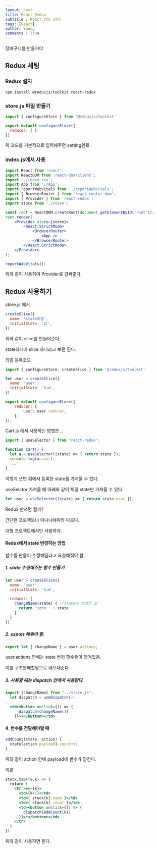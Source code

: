 ```yaml
---
layout: post
title: React Redux
subtitle : React 강의 14강
tags: [React]
author: Young
comments : True
---
```


장바구니를 만들거야 

## Redux 세팅

### Redux 설치

```
npm install @reduxjs/toolkit react-redux
```

### store.js 파일 만들기

```js
import { configureStore } from '@reduxjs/toolkit'

export default configureStore({
  reducer: { }
}) 
```

위 코드를 기본적으로 입력해주면 setting완료


### index.js에서 사용

```jsx
import React from 'react';
import ReactDOM from 'react-dom/client';
import './index.css';
import App from './App';
import reportWebVitals from './reportWebVitals';
import { BrowserRouter } from 'react-router-dom';
import { Provider } from 'react-redux';
import store from './store';

const root = ReactDOM.createRoot(document.getElementById('root'));
root.render(
	<Provider store={store}>
		<React.StrictMode>
			<BrowserRouter>
				<App />
			</BrowserRouter>
		</React.StrictMode>
	</Provider>
);

reportWebVitals();

```
위와 같이 사용하여 Provider로 감싸준다.


## Redux 사용하기

store.js 에서

```js
createSlice({
  name: 'state이름',
  initialState: '값',
})
```

위와 같이 slice를 만들어준다.

state하나가 slice 하나라고 보면 된다.

최종 등록코드

```js
import { configureStore, createSlice } from '@reduxjs/toolkit'

let user = createSlice({
  name: 'user',
  initialState: 'kim',
})

export default configureStore({
	reducer: {
		user: user.reducer,
	},
}); 
```

Cart.js 에서 사용하는 방법은...

```jsx
import { useSelector } from "react-redux";

function Cart() {
  let a = useSelector((state) => { return state });
  console.log(a.user);
  ...
}
```

이렇게 쓰면 위에서 등록한 state를 가져올 수 있다.


useSelctor 가져올 때 아래와 같이 특정 state만 가져올 수 있다.

```js
let user = useSelector((state) => { return state.user });
```

Redux 만쓰면 될까?

간단한 프로젝트냐 아니냐에따라 다르다..

대형 프로젝트에서만 사용하자.


#### Redux에서 state 변경하는 방법

함수를 만들어 수정해달라고 요청해줘야 함.

##### 1. state 수정해주는 함수 만들기
```js
let user = createSlice({
  name: 'user',
  initialState: 'kim',

  reducer: {
    changeName(state) { //state는 변경전 값
      return 'john ' + state
    }
  }
})
```

##### 2. export 해줘야 함.
```js
export let { changeName } = user.actions;
```

user.actions 안에는 state 변경 함수들이 담겨있음.

이를 구조분해할당으로 내보내준다.


##### 3. 사용할 때는 dispatch 안에서 사용한다.

```jsx
import {changeName} from "../store.js";
  let dispatch = useDispatch();
...
  <td><button onClick={() => {
      dispatch(changeName())
    }}>+</button></td>
```

#### 4. 변수를 전달해야할 때

```jsx
addCount(state, action) {
  state[action.payload].count++;
} 
```

위와 같이 action 안에 payload에 변수가 담긴다.

이를 
```jsx
stock.map((v,k) => {
  return (
    <tr key={k}>
      <td>{k+1}</td>
      <td>{ stock[k].name }</td>
      <td>{ stock[k].count }</td>
      <td><button onClick={() => {
        dispatch(addCount(k))
      }}>+</button></td>
    </tr>
  )
})
```

위와 같이 사용하면 된다.